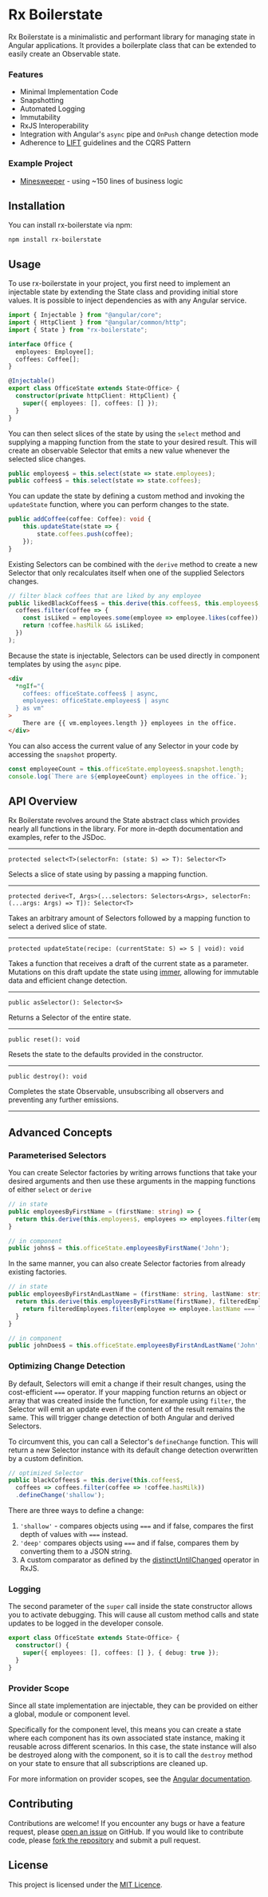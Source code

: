 # Rx Boilerstate

Rx Boilerstate is a minimalistic and performant library for managing state in Angular applications. It provides a boilerplate class that can be extended to easily create an Observable state.

### Features

- Minimal Implementation Code
- Snapshotting
- Automated Logging
- Immutability
- RxJS Interoperability
- Integration with Angular's `async` pipe and `OnPush` change detection mode
- Adherence to [LIFT](https://angular.io/guide/styleguide#lift) guidelines and the CQRS Pattern

### Example Project

- [Minesweeper](https://stackblitz.com/github/SebastianPost96/rx-boilerstate) - using ~150 lines of business logic

## Installation

You can install rx-boilerstate via npm:

```
npm install rx-boilerstate
```

## Usage

To use rx-boilerstate in your project, you first need to implement an injectable state by extending the State class and providing initial store values. It is possible to inject dependencies as with any Angular service.

```typescript
import { Injectable } from "@angular/core";
import { HttpClient } from "@angular/common/http";
import { State } from "rx-boilerstate";

interface Office {
  employees: Employee[];
  coffees: Coffee[];
}

@Injectable()
export class OfficeState extends State<Office> {
  constructor(private httpClient: HttpClient) {
    super({ employees: [], coffees: [] });
  }
}
```

You can then select slices of the state by using the `select` method and supplying a mapping function from the state to your desired result. This will create an observable Selector that emits a new value whenever the selected slice changes.

```typescript
public employees$ = this.select(state => state.employees);
public coffees$ = this.select(state => state.coffees);
```

You can update the state by defining a custom method and invoking the `updateState` function, where you can perform changes to the state.

```typescript
public addCoffee(coffee: Coffee): void {
    this.updateState(state => {
        state.coffees.push(coffee);
    });
}
```

Existing Selectors can be combined with the `derive` method to create a new Selector that only recalculates itself when one of the supplied Selectors changes.

```typescript
// filter black coffees that are liked by any employee
public likedBlackCoffees$ = this.derive(this.coffees$, this.employees$, (coffees, employees) =>
  coffees.filter(coffee => {
    const isLiked = employees.some(employee => employee.likes(coffee));
    return !coffee.hasMilk && isLiked;
  })
);
```

Because the state is injectable, Selectors can be used directly in component templates by using the `async` pipe.

```HTML
<div
  *ngIf="{
    coffees: officeState.coffees$ | async,
    employees: officeState.employees$ | async
  } as vm"
>
    There are {{ vm.employees.length }} employees in the office.
</div>
```

You can also access the current value of any Selector in your code by accessing the `snapshot` property.

```typescript
const employeeCount = this.officeState.employees$.snapshot.length;
console.log(`There are ${employeeCount} employees in the office.`);
```

## API Overview

Rx Boilerstate revolves around the State abstract class which provides nearly all functions in the library. For more in-depth documentation and examples, refer to the JSDoc.

---

`protected select<T>(selectorFn: (state: S) => T): Selector<T>`

Selects a slice of state using by passing a mapping function.

---

`protected derive<T, Args>(...selectors: Selectors<Args>, selectorFn: (...args: Args) => T]): Selector<T>`

Takes an arbitrary amount of Selectors followed by a mapping function to select a derived slice of state.

---

`protected updateState(recipe: (currentState: S) => S | void): void`

Takes a function that receives a draft of the current state as a parameter. Mutations on this draft update the state using [immer](https://immerjs.github.io/immer/produce), allowing for immutable data and efficient change detection.

---

`public asSelector(): Selector<S>`

Returns a Selector of the entire state.

---

`public reset(): void`

Resets the state to the defaults provided in the constructor.

---

`public destroy(): void`

Completes the state Observable, unsubscribing all observers and preventing any further emissions.

---

## Advanced Concepts

### Parameterised Selectors

You can create Selector factories by writing arrows functions that take your desired arguments and then use these arguments in the mapping functions of either `select` or `derive`

```typescript
// in state
public employeesByFirstName = (firstName: string) => {
  return this.derive(this.employees$, employees => employees.filter(employee => employee.firstName === firstName)),
}

// in component
public johns$ = this.officeState.employeesByFirstName('John');
```

In the same manner, you can also create Selector factories from already existing factories.

```typescript
// in state
public employeesByFirstAndLastName = (firstName: string, lastName: string) => {
  return this.derive(this.employeesByFirstName(firstName), filteredEmployees => {
    return filteredEmployees.filter(employee => employee.lastName === lastName));
  }
}

// in component
public johnDoes$ = this.officeState.employeesByFirstAndLastName('John', 'Doe');
```

### Optimizing Change Detection

By default, Selectors will emit a change if their result changes, using the cost-efficient `===` operator. If your mapping function returns an object or array that was created inside the function, for example using `filter`, the Selector will emit an update even if the content of the result remains the same. This will trigger change detection of both Angular and derived Selectors.

To circumvent this, you can call a Selector's `defineChange` function. This will return a new Selector instance with its default change detection overwritten by a custom definition.

```typescript
// optimized Selector
public blackCoffees$ = this.derive(this.coffees$,
  coffees => coffees.filter(coffee => !coffee.hasMilk))
  .defineChange('shallow');
```

There are three ways to define a change:

1. `'shallow'` - compares objects using `===` and if false, compares the first depth of values with `===` instead.
2. `'deep'` compares objects using `===` and if false, compares them by converting them to a JSON string.
3. A custom comparator as defined by the [distinctUntilChanged](https://rxjs.dev/api/operators/distinctUntilChanged) operator in RxJS.

### Logging

The second parameter of the `super` call inside the state constructor allows you to activate debugging. This will cause all custom method calls and state updates to be logged in the developer console.

```typescript
export class OfficeState extends State<Office> {
  constructor() {
    super({ employees: [], coffees: [] }, { debug: true });
  }
}
```

### Provider Scope

Since all state implementation are injectable, they can be provided on either a global, module or component level.

Specifically for the component level, this means you can create a state where each component has its own associated state instance, making it reusable across different scenarios. In this case, the state instance will also be destroyed along with the component, so it is to call the `destroy` method on your state to ensure that all subscriptions are cleaned up.

For more information on provider scopes, see the [Angular documentation](https://angular.io/guide/providers).

## Contributing

Contributions are welcome! If you encounter any bugs or have a feature request, please [open an issue](https://github.com/SebastianPost96/rx-boilerstate/issues/new) on GitHub. If you would like to contribute code, please [fork the repository](https://github.com/SebastianPost96/rx-boilerstate/fork) and submit a pull request.

## License

This project is licensed under the [MIT Licence](LICENCE).
